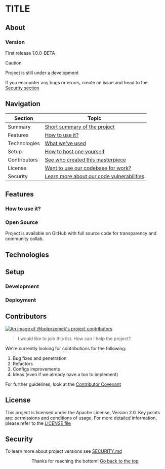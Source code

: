 # TITLE

<p id="about"></p>

## About

### Version

First release 1.0.0-BETA

> [!Caution]
> Project is still under a development

If you encounter any bugs or errors, create an issue and head to the [Security section](#security)

<p id="navigation"></p>

## Navigation

| Section      | Topic                                                  |
|--------------|--------------------------------------------------------|
| Summary      | [Short summary of the project](#About)                 |
| Features     | [How to use it?](#features)                            |
| Technologies | [What we've used](#technologies)                       |
| Setup        | [How to host one yourself](#setup)                     |
| Contributors | [See who created this masterpiece](#contributors)      |
| License      | [Want to use our codebase for work?](#license)         |
| Security     | [Learn more about our code vulnerabilities](#security) |

<p id="features"></p>

## Features

### How to use it?

### Open Source

Project is available on GitHub with full source code for transparency and community collab.

<p id="technologies"></p>

## Technologies

<p id="setup"></p>

## Setup

### Development

### Deployment

<p id="contributors"></p>

## Contributors

[![An image of @botprzemek's project contributors](https://contrib.rocks/image?repo=botprzemek/asm8086-traffic-lights)](https://github.com/botprzemek)

> I would like to join this list. How can I help the project?

We're currently looking for contributions for the following:

1. Bug fixes and penetration
2. Refactors
3. Configs improvements
4. Ideas (even if we already have a ton to implement)

For further guidelines, look at the [Contributor Covenant](./CODE_OF_CONDUCT.md)

<p id="license"></p>

## License

This project is licensed under the Apache License, Version 2.0. Key points are: permissions and conditions of usage. For
more detailed information, please refer to the [LICENSE file](./LICENSE)

<p id="security"></p>

## Security

To learn more about project versions see [SECURITY.md](./SECURITY.md)


<p align="center">
    Thanks for reaching the bottom!
    <a href="#navigation">Go back to the top</a>
</p>
